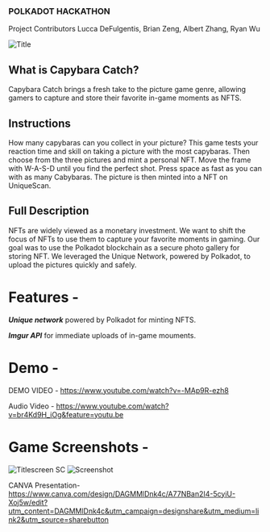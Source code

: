 ### POLKADOT HACKATHON

Project Contributors
Lucca DeFulgentis, Brian Zeng, Albert Zhang, Ryan Wu

![Title](https://github.com/user-attachments/assets/f4158835-d116-493b-b073-8ca587740ea1)

## What is Capybara Catch?

Capybara Catch brings a fresh take to the picture game genre, allowing gamers to capture and store their favorite in-game moments as NFTS.


## Instructions 
How many capybaras can you collect in your picture? This game tests your reaction time and skill on taking a picture with the most capybaras. Then choose from the three pictures and mint a personal NFT.
Move the frame with W-A-S-D until you find the perfect shot. Press space as fast as you can with as many Cabybaras. The picture is then minted into a NFT on UniqueScan.

## Full Description

NFTs are widely viewed as a monetary investment. We want to shift the focus of NFTs to use them to capture your favorite moments in gaming. Our goal was to use the Polkadot blockchain as a secure photo gallery for storing NFT. We leveraged the Unique Network, powered by Polkadot, to upload the pictures quickly and safely. 

# Features - 
***Unique network*** powered by Polkadot for minting NFTS.

***Imgur API*** for immediate uploads of in-game mouments.

# Demo -

DEMO VIDEO - 
https://www.youtube.com/watch?v=-MAp9R-ezh8

Audio Video - 
https://www.youtube.com/watch?v=br4Kd9H_iOg&feature=youtu.be



# Game Screenshots -

![Titlescreen SC](https://github.com/user-attachments/assets/d72ebf0b-2d03-444b-aa89-e7105012eff5)
![Screenshot](https://github.com/user-attachments/assets/fa082086-972d-4b1c-8191-c0970c3ca59f)



CANVA Presentation-
https://www.canva.com/design/DAGMMlDnk4c/A77NBan2I4-5cyiU-Xoj5w/edit?utm_content=DAGMMlDnk4c&utm_campaign=designshare&utm_medium=link2&utm_source=sharebutton

